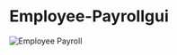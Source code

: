 # Employee-Payrollgui


![Employee Payroll](https://github.com/AbereTruphenah/Employee-Payrollgui/assets/145029217/b02aa6e2-b08a-4077-bcd5-b9f6a54d85cb)
